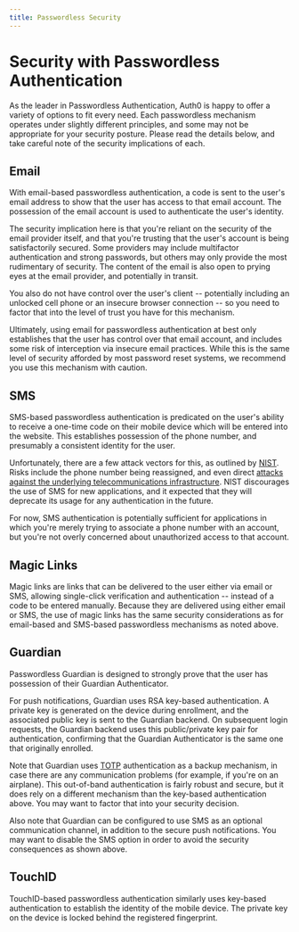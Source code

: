 ```yaml
---
title: Passwordless Security
---
```


# Security with Passwordless Authentication

As the leader in Passwordless Authentication, Auth0 is happy to offer a variety of options to fit every need. Each passwordless mechanism operates under slightly different principles, and some may not be appropriate for your security posture. Please read the details below, and take careful note of the security implications of each.

## Email
With email-based passwordless authentication, a code is sent to the user's email address to show that the user has access to that email account. The possession of the email account is used to authenticate the user's identity.

The security implication here is that you're reliant on the security of the email provider itself, and that you're trusting that the user's account is being satisfactorily secured. Some providers may include multifactor authentication and strong passwords, but others may only provide the most rudimentary of security. The content of the email is also open to prying eyes at the email provider, and potentially in transit.

You also do not have control over the user's client -- potentially including an unlocked cell phone or an insecure browser connection -- so you need to factor that into the level of trust you have for this mechanism.

Ultimately, using email for passwordless authentication at best only establishes that the user has control over that email account, and includes some risk of interception via insecure email practices. While this is the same level of security afforded by most password reset systems, we recommend you use this mechanism with caution.

## SMS
SMS-based passwordless authentication is predicated on the user's ability to receive a one-time code on their mobile device which will be entered into the website. This establishes possession of the phone number, and presumably a consistent identity for the user.

Unfortunately, there are a few attack vectors for this, as outlined by [NIST](https://pages.nist.gov/800-63-3/sp800-63b.html). Risks include the phone number being reassigned, and even direct [attacks against the underlying telecommunications infrastructure](https://www.theguardian.com/technology/2016/apr/19/ss7-hack-explained-mobile-phone-vulnerability-snooping-texts-calls). NIST discourages the use of SMS for new applications, and it expected that they will deprecate its usage for any authentication in the future.

For now, SMS authentication is potentially sufficient for applications in which you're merely trying to associate a phone number with an account, but you're not overly concerned about unauthorized access to that account.

## Magic Links
Magic links are links that can be delivered to the user either via email or SMS, allowing single-click verification and authentication -- instead of a code to be entered manually. Because they are delivered using either email or SMS, the use of magic links has the same security considerations as for email-based and SMS-based passwordless mechanisms as noted above.

## Guardian
Passwordless Guardian is designed to strongly prove that the user has possession of their Guardian Authenticator.

For push notifications, Guardian uses RSA key-based authentication. A private key is generated on the device during enrollment, and the associated public key is sent to the Guardian backend. On subsequent login requests, the Guardian backend uses this public/private key pair for authentication, confirming that the Guardian Authenticator is the same one that originally enrolled. 

Note that Guardian uses [TOTP](https://tools.ietf.org/html/rfc6238) authentication as a backup mechanism, in case there are any communication problems (for example, if you're on an airplane). This out-of-band authentication is fairly robust and secure, but it does rely on a different mechanism than the key-based authentication above. You may want to factor that into your security decision.

Also note that Guardian can be configured to use SMS as an optional communication channel, in addition to the secure push notifications. You may want to disable the SMS option in order to avoid the security consequences as shown above.

## TouchID
TouchID-based passwordless authentication similarly uses key-based authentication to establish the identity of the mobile device. The private key on the device is locked behind the registered fingerprint.
